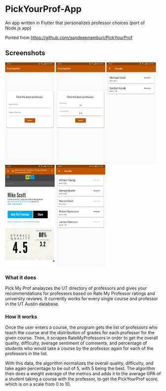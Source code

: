 # PickYourProf-App
An app written in Flutter that personalizes professor choices (port of Node.js app)

Ported from https://github.com/sandeepnamburi/PickYourProf

## Screenshots

[<img src="./README_assets/Home.jpg" width=160>](/README_assets/Home.jpg)
[<img src="./README_assets/CS314Entry.jpg" width=160>](/README_assets/CS314Entry.jpg)
[<img src="./README_assets/CS314Results.jpg" width=160>](/README_assets/CS314Results.jpg)
[<img src="./README_assets/MikeScottInfo.jpg" width=160>](/README_assets/MikeScottInfo.jpg)
[<img src="./README_assets/CS429Results.jpg" width=160>](/README_assets/CS429Results.jpg)


### What it does
Pick My Prof analayzes the UT directory of professors and gives your recommendations for professors based on Rate My Professor ratings and university reviews. It currently works for every single course and professor in the UT Austin database.

### How it works
Once the user enters a course, the program gets the list of professors who teach the course and the distribution of grades
for each professor for the given course. Then, it scrapes RateMyProfessors in order to get the overall quality, difficulty, average sentiment of comments, and percentage of students who would take a course by the professor again for each of the professors in the list.

With this data, the algorithm normalizes the overall quality, difficulty, and take again percentage to be out of 5, with 5 being the best. The algorithm then does a weight average of the metrics and adds it to the average GPA of a student taking a course with the professor, to get the PickYourProf score, which is on a scale from 0 to 10.
